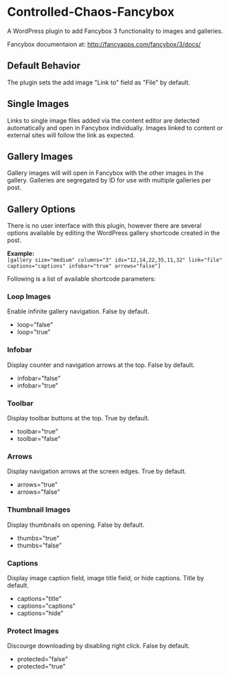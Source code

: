 # Controlled-Chaos-Fancybox
A WordPress plugin to add Fancybox 3 functionality to images and galleries.

Fancybox documentaion at: http://fancyapps.com/fancybox/3/docs/

## Default Behavior
The plugin sets the add image "Link to" field as "File" by default.

## Single Images
Links to single image files added via the content editor are detected automatically and open in Fancybox individually. Images linked to content or external sites will follow the link as expected.

## Gallery Images
Gallery images will will open in Fancybox with the other images in the gallery. Galleries are segregated by ID for use with multiple galleries per post.

## Gallery Options
There is no user interface with this plugin, however there are several options available by editing the WordPress gallery shortcode created in the post.

<strong>Example:</strong><br />
`[gallery size="medium" columns="3" ids="12,14,22,35,11,32" link="file" captions="captions" infobar="true" arrows="false"]`

Following is a list of available shortcode parameters:

### Loop Images
Enable infinite gallery navigation. False by default.
* loop="false"
* loop="true"

### Infobar
Display counter and navigation arrows at the top. False by default.
* infobar="false"
* infobar="true"

### Toolbar
Display toolbar buttons at the top. True by default.
* toolbar="true"
* toolbar="false"

### Arrows
Display navigation arrows at the screen edges. True by default.
* arrows="true"
* arrows="false"

### Thumbnail Images
Display thumbnails on opening. False by default.
* thumbs="true"
* thumbs="false"

### Captions
Display image caption field, image title field, or hide captions. Title by default.
* captions="title"
* captions="captions"
* captions="hide"

### Protect Images
Discourge downloading by disabling right click. False by default.
* protected="false"
* protected="true"
